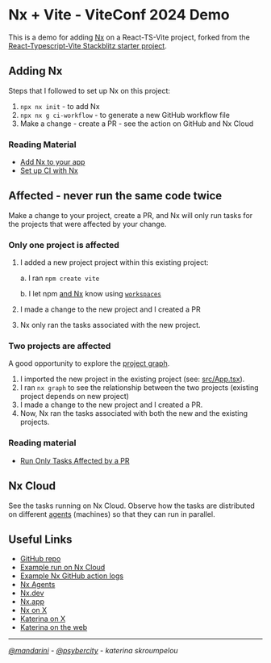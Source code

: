 # Nx + Vite - ViteConf 2024 Demo

This is a demo for adding [Nx](https://nx.dev/) on a React-TS-Vite project, forked from the [React-Typescript-Vite Stackblitz starter project](https://developer.stackblitz.com/guides/user-guide/starter-projects).

## Adding Nx

Steps that I followed to set up Nx on this project:

1. `npx nx init` - to add Nx
2. `npx nx g ci-workflow` - to generate a new GitHub workflow file
3. Make a change - create a PR - see the action on GitHub and Nx Cloud

### Reading Material

- [Add Nx to your app](https://nx.dev/getting-started/installation#installing-nx-into-an-existing-repository)
- [Set up CI with Nx](https://nx.dev/ci/intro/ci-with-nx)

## Affected - never run the same code twice

Make a change to your project, create a PR, and Nx will only run tasks for the projects that were affected by your change.

### Only one project is affected

1. I added a new project project within this existing project:
    
    a. I ran `npm create vite`
  
    b. I let npm [and Nx](https://nx.dev/getting-started/tutorials/npm-workspaces-tutorial#npm-workspaces-tutorial) know using [`workspaces`](https://docs.npmjs.com/cli/v10/using-npm/workspaces)
2. I made a change to the new project and I created a PR
3. Nx only ran the tasks associated with the new project.

### Two projects are affected

A good opportunity to explore the [project graph](https://nx.dev/features/explore-graph#explore-the-project-graph).

1. I imported the new project in the existing project (see: [src/App.tsx](src/App.tsx)).
2. I ran `nx graph` to see the relationship between the two projects (existing project depends on new project)
3. I made a change to the new project and I created a PR.
4. Now, Nx ran the tasks associated with both the new and the existing projects.

### Reading material

- [Run Only Tasks Affected by a PR](https://nx.dev/ci/features/affected)

## Nx Cloud

See the tasks running on Nx Cloud. Observe how the tasks are distributed on different [agents](https://nx.dev/ci/features/distribute-task-execution) (machines) so that they can run in parallel.

## Useful Links

* [GitHub repo](https://github.com/mandarini/vite-conf-nx)
* [Example run on Nx Cloud](https://cloud.nx.app/runs/ehKYXfHqqd)
* [Example Nx GitHub action logs](https://github.com/mandarini/vite-conf-nx/actions/runs/10887956324/job/30211330649)
* [Nx Agents](https://nx.dev/ci/features/distribute-task-execution)
* [Nx.dev](https://nx.dev)
* [Nx.app](https://nx.app)
* [Nx on X](https://x.com/NxDevTools)
* [Katerina on X](https://x.com/psybercity)
* [Katerina on the web](https://psyber.city)

-----------------
_[@mandarini](https://github.com/mandarini)_ - _[@psybercity](https://x.com/psybercity)_ - _katerina skroumpelou_
